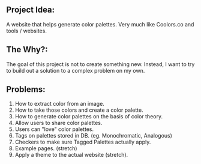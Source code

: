 ## Project Idea:

A website that helps generate color palettes.
Very much like Coolors.co and tools / websites.

## The Why?:

The goal of this project is not to create something new.
Instead, I want to try to build out a solution to a complex problem on my own.

## Problems:

1. How to extract color from an image.
2. How to take those colors and create a color palette.
3. How to generate color palettes on the basis of color theory.
4. Allow users to share color palettes.
5. Users can "love" color palettes.
6. Tags on palettes stored in DB. (eg. Monochromatic, Analogous)
7. Checkers to make sure Tagged Palettes actually apply.
8. Example pages. (stretch)
9. Apply a theme to the actual website (stretch).
